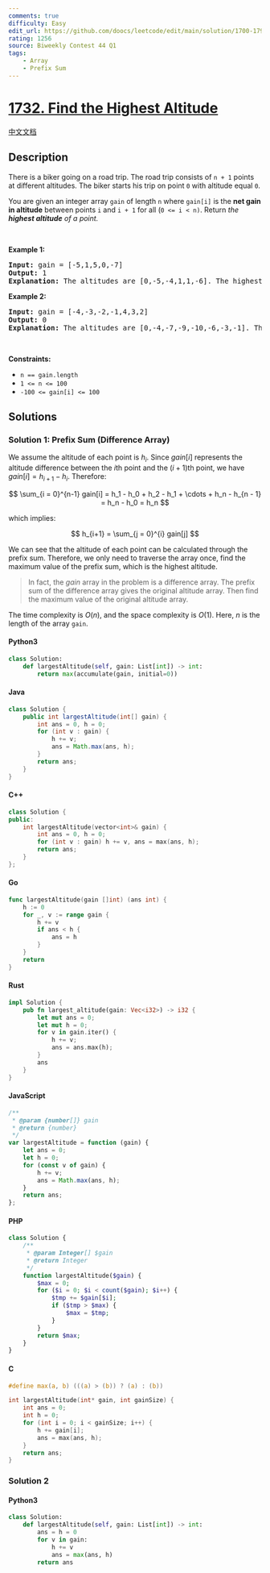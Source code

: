```yaml
---
comments: true
difficulty: Easy
edit_url: https://github.com/doocs/leetcode/edit/main/solution/1700-1799/1732.Find%20the%20Highest%20Altitude/README_EN.md
rating: 1256
source: Biweekly Contest 44 Q1
tags:
    - Array
    - Prefix Sum
---
```


<!-- problem:start -->

# [1732. Find the Highest Altitude](https://leetcode.com/problems/find-the-highest-altitude)

[中文文档](/solution/1700-1799/1732.Find%20the%20Highest%20Altitude/README.md)

## Description

<!-- description:start -->

<p>There is a biker going on a road trip. The road trip consists of <code>n + 1</code> points at different altitudes. The biker starts his trip on point <code>0</code> with altitude equal <code>0</code>.</p>

<p>You are given an integer array <code>gain</code> of length <code>n</code> where <code>gain[i]</code> is the <strong>net gain in altitude</strong> between points <code>i</code>​​​​​​ and <code>i + 1</code> for all (<code>0 &lt;= i &lt; n)</code>. Return <em>the <strong>highest altitude</strong> of a point.</em></p>

<p>&nbsp;</p>
<p><strong class="example">Example 1:</strong></p>

<pre>
<strong>Input:</strong> gain = [-5,1,5,0,-7]
<strong>Output:</strong> 1
<strong>Explanation:</strong> The altitudes are [0,-5,-4,1,1,-6]. The highest is 1.
</pre>

<p><strong class="example">Example 2:</strong></p>

<pre>
<strong>Input:</strong> gain = [-4,-3,-2,-1,4,3,2]
<strong>Output:</strong> 0
<strong>Explanation:</strong> The altitudes are [0,-4,-7,-9,-10,-6,-3,-1]. The highest is 0.
</pre>

<p>&nbsp;</p>
<p><strong>Constraints:</strong></p>

<ul>
	<li><code>n == gain.length</code></li>
	<li><code>1 &lt;= n &lt;= 100</code></li>
	<li><code>-100 &lt;= gain[i] &lt;= 100</code></li>
</ul>

<!-- description:end -->

## Solutions

<!-- solution:start -->

### Solution 1: Prefix Sum (Difference Array)

We assume the altitude of each point is $h_i$. Since $gain[i]$ represents the altitude difference between the $i$th point and the $(i + 1)$th point, we have $gain[i] = h_{i + 1} - h_i$. Therefore:

$$
\sum_{i = 0}^{n-1} gain[i] = h_1 - h_0 + h_2 - h_1 + \cdots + h_n - h_{n - 1} = h_n - h_0 = h_n
$$

which implies:

$$
h_{i+1} = \sum_{j = 0}^{i} gain[j]
$$

We can see that the altitude of each point can be calculated through the prefix sum. Therefore, we only need to traverse the array once, find the maximum value of the prefix sum, which is the highest altitude.

> In fact, the $gain$ array in the problem is a difference array. The prefix sum of the difference array gives the original altitude array. Then find the maximum value of the original altitude array.

The time complexity is $O(n)$, and the space complexity is $O(1)$. Here, $n$ is the length of the array `gain`.

<!-- tabs:start -->

#### Python3

```python
class Solution:
    def largestAltitude(self, gain: List[int]) -> int:
        return max(accumulate(gain, initial=0))
```

#### Java

```java
class Solution {
    public int largestAltitude(int[] gain) {
        int ans = 0, h = 0;
        for (int v : gain) {
            h += v;
            ans = Math.max(ans, h);
        }
        return ans;
    }
}
```

#### C++

```cpp
class Solution {
public:
    int largestAltitude(vector<int>& gain) {
        int ans = 0, h = 0;
        for (int v : gain) h += v, ans = max(ans, h);
        return ans;
    }
};
```

#### Go

```go
func largestAltitude(gain []int) (ans int) {
	h := 0
	for _, v := range gain {
		h += v
		if ans < h {
			ans = h
		}
	}
	return
}
```

#### Rust

```rust
impl Solution {
    pub fn largest_altitude(gain: Vec<i32>) -> i32 {
        let mut ans = 0;
        let mut h = 0;
        for v in gain.iter() {
            h += v;
            ans = ans.max(h);
        }
        ans
    }
}
```

#### JavaScript

```js
/**
 * @param {number[]} gain
 * @return {number}
 */
var largestAltitude = function (gain) {
    let ans = 0;
    let h = 0;
    for (const v of gain) {
        h += v;
        ans = Math.max(ans, h);
    }
    return ans;
};
```

#### PHP

```php
class Solution {
    /**
     * @param Integer[] $gain
     * @return Integer
     */
    function largestAltitude($gain) {
        $max = 0;
        for ($i = 0; $i < count($gain); $i++) {
            $tmp += $gain[$i];
            if ($tmp > $max) {
                $max = $tmp;
            }
        }
        return $max;
    }
}
```

#### C

```c
#define max(a, b) (((a) > (b)) ? (a) : (b))

int largestAltitude(int* gain, int gainSize) {
    int ans = 0;
    int h = 0;
    for (int i = 0; i < gainSize; i++) {
        h += gain[i];
        ans = max(ans, h);
    }
    return ans;
}
```

<!-- tabs:end -->

<!-- solution:end -->

<!-- solution:start -->

### Solution 2

<!-- tabs:start -->

#### Python3

```python
class Solution:
    def largestAltitude(self, gain: List[int]) -> int:
        ans = h = 0
        for v in gain:
            h += v
            ans = max(ans, h)
        return ans
```

<!-- tabs:end -->

<!-- solution:end -->

<!-- problem:end -->

